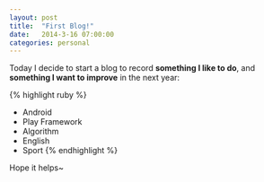 ```yaml
---
layout: post
title:  "First Blog!"
date:   2014-3-16 07:00:00
categories: personal
---
```


Today I decide to start a blog to record <b>something I like to do</b>, and <b>something I want to improve</b> in the next year:

{% highlight ruby %}
 - Android
 - Play Framework
 - Algorithm
 - English
 - Sport
{% endhighlight %}

Hope it helps~